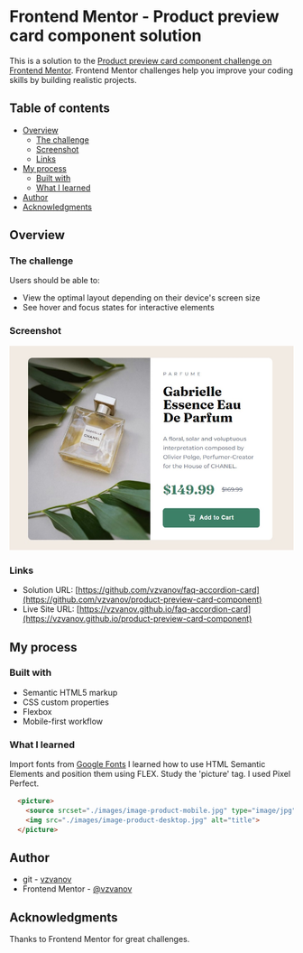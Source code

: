 # Frontend Mentor - Product preview card component solution

This is a solution to the [Product preview card component challenge on Frontend Mentor](https://www.frontendmentor.io/challenges/product-preview-card-component-GO7UmttRfa). Frontend Mentor challenges help you improve your coding skills by building realistic projects. 

## Table of contents

- [Overview](#overview)
  - [The challenge](#the-challenge)
  - [Screenshot](#screenshot)
  - [Links](#links)
- [My process](#my-process)
  - [Built with](#built-with)
  - [What I learned](#what-i-learned)
- [Author](#author)
- [Acknowledgments](#acknowledgments)

## Overview

### The challenge

Users should be able to:

- View the optimal layout depending on their device's screen size
- See hover and focus states for interactive elements

### Screenshot

![solution](/images/screenshot.jpg "solution")

### Links

- Solution URL: [https://github.com/vzvanov/faq-accordion-card](https://github.com/vzvanov/product-preview-card-component)
- Live Site URL: [https://vzvanov.github.io/faq-accordion-card](https://vzvanov.github.io/product-preview-card-component)

## My process

### Built with

- Semantic HTML5 markup
- CSS custom properties
- Flexbox
- Mobile-first workflow

### What I learned

Import fonts from [Google Fonts](https://fonts.google.com/)
I learned how to use HTML Semantic Elements and position them using FLEX.
Study the 'picture' tag.
I used Pixel Perfect.

```html
  <picture>
    <source srcset="./images/image-product-mobile.jpg" type="image/jpg" media="(max-width: 575px)">
    <img src="./images/image-product-desktop.jpg" alt="title">
  </picture>
```

## Author

- git - [vzvanov](https://github.com/vzvanov)
- Frontend Mentor - [@vzvanov](https://www.frontendmentor.io/profile/vzvanov)

## Acknowledgments

Thanks to Frontend Mentor for great challenges.
